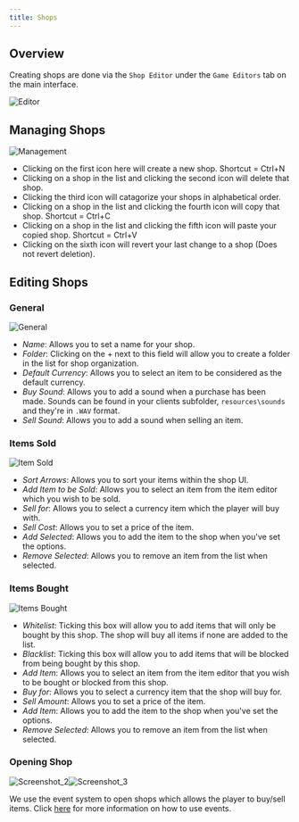 ```yaml
---
title: Shops
---
```


## Overview
Creating shops are done via the `Shop Editor` under the `Game Editors` tab on the main interface.

![Editor](https://github.com/AscensionGameDev/Intersect-Documentation/assets/72468758/ebbc0ef1-62f7-4f8e-93a2-21791d210bc4)

## Managing Shops

![Management](https://github.com/AscensionGameDev/Intersect-Documentation/assets/72468758/2d04d389-171c-464d-ae94-bd5ea01b213f)

- Clicking on the first icon here will create a new shop. Shortcut = Ctrl+N
- Clicking on a shop in the list and clicking the second icon will delete that shop.
- Clicking the third icon will catagorize your shops in alphabetical order.
- Clicking on a shop in the list and clicking the fourth icon will copy that shop. Shortcut = Ctrl+C
- Clicking on a shop in the list and clicking the fifth icon will paste your copied shop. Shortcut = Ctrl+V
- Clicking on the sixth icon will revert your last change to a shop (Does not revert deletion).

## Editing Shops

### General

![General](https://github.com/AscensionGameDev/Intersect-Documentation/assets/72468758/ab7b1de4-1b8f-41c0-8d59-6e73c4212dbc)

- *Name*: Allows you to set a name for your shop.
- *Folder*: Clicking on the + next to this field will allow you to create a folder in the list for shop organization.
- *Default Currency*: Allows you to select an item to be considered as the default currency.
- *Buy Sound*: Allows you to add a sound when a purchase has been made. Sounds can be found in your clients subfolder, `resources\sounds` and they're in `.WAV` format.
- *Sell Sound*: Allows you to add a sound when selling an item.
 
### Items Sold

![Item Sold](https://github.com/AscensionGameDev/Intersect-Documentation/assets/72468758/997e27a1-af4c-4f13-978a-8753478f0c81)

- *Sort Arrows*: Allows you to sort your items within the shop UI.
- *Add Item to be Sold*: Allows you to select an item from the item editor which you wish to be sold.
- *Sell for*: Allows you to select a currency item which the player will buy with.
- *Sell Cost*: Allows you to set a price of the item.
- *Add Selected*: Allows you to add the item to the shop when you've set the options.
- *Remove Selected*: Allows you to remove an item from the list when selected.

### Items Bought

![Items Bought](https://github.com/AscensionGameDev/Intersect-Documentation/assets/72468758/7f7a9b53-8915-43e1-8de1-475cd0ab4a56)

- *Whitelist*: Ticking this box will allow you to add items that will only be bought by this shop. The shop will buy all items if none are added to the list.
- *Blacklist*: Ticking this box will allow you to add items that will be blocked from being bought by this shop.
- *Add Item*: Allows you to select an item from the item editor that you wish to be bought or blocked from this shop.
- *Buy for*: Allows you to select a currency item that the shop will buy for.
- *Sell Amount*: Allows you to set a price of the item.
- *Add Item*: Allows you to add the item to the shop when you've set the options.
- *Remove Selected*: Allows you to remove an item from the list when selected.

### Opening Shop

![Screenshot_2](https://github.com/Richy1111/Intersect-Documentation/assets/72468758/5eb7e14e-bd6e-4075-a387-8afa450bf7fd)![Screenshot_3](https://github.com/Richy1111/Intersect-Documentation/assets/72468758/9d6be5dc-38d1-4a2f-8d71-f5e7b96a06f1)


We use the event system to open shops which allows the player to buy/sell items. Click [here](../events/introduction.md) for more information on how to use events.
